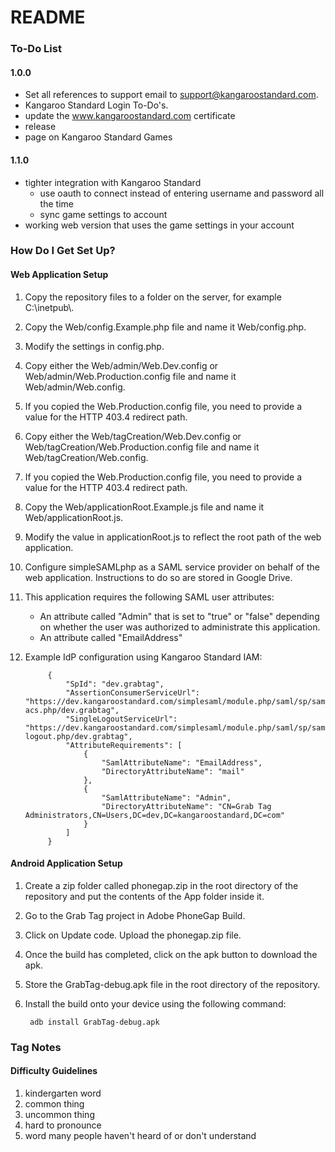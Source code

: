 # README #

### To-Do List ###

#### 1.0.0 ####
* Set all references to support email to support@kangaroostandard.com.
* Kangaroo Standard Login To-Do's.
* update the www.kangaroostandard.com certificate
* release
* page on Kangaroo Standard Games

#### 1.1.0 ####
* tighter integration with Kangaroo Standard
    * use oauth to connect instead of entering username and password all the time
    * sync game settings to account
* working web version that uses the game settings in your account

### How Do I Get Set Up? ###

#### Web Application Setup ####

1. Copy the repository files to a folder on the server, for example C:\\inetpub\\<application name>.
2. Copy the Web/config.Example.php file and name it Web/config.php.
3. Modify the settings in config.php.
5. Copy either the Web/admin/Web.Dev.config or Web/admin/Web.Production.config file and name it Web/admin/Web.config.
6. If you copied the Web.Production.config file, you need to provide a value for the HTTP 403.4 redirect path.
5. Copy either the Web/tagCreation/Web.Dev.config or Web/tagCreation/Web.Production.config file and name it Web/tagCreation/Web.config.
6. If you copied the Web.Production.config file, you need to provide a value for the HTTP 403.4 redirect path.
7. Copy the Web/applicationRoot.Example.js file and name it Web/applicationRoot.js.
8. Modify the value in applicationRoot.js to reflect the root path of the web application.
9. Configure simpleSAMLphp as a SAML service provider on behalf of the web application. Instructions to do so are stored in Google Drive.
7. This application requires the following SAML user attributes:
    * An attribute called "Admin" that is set to "true" or "false" depending on whether the user was authorized to administrate this application.
    * An attribute called "EmailAddress"
8. Example IdP configuration using Kangaroo Standard IAM:

            {
                "SpId": "dev.grabtag",
                "AssertionConsumerServiceUrl": "https://dev.kangaroostandard.com/simplesaml/module.php/saml/sp/saml2-acs.php/dev.grabtag",
                "SingleLogoutServiceUrl": "https://dev.kangaroostandard.com/simplesaml/module.php/saml/sp/saml2-logout.php/dev.grabtag",
                "AttributeRequirements": [
                    {
                        "SamlAttributeName": "EmailAddress",
                        "DirectoryAttributeName": "mail"
                    },
                    {
                        "SamlAttributeName": "Admin",
                        "DirectoryAttributeName": "CN=Grab Tag Administrators,CN=Users,DC=dev,DC=kangaroostandard,DC=com"
                    }
                ]
            }

#### Android Application Setup ####

1. Create a zip folder called phonegap.zip in the root directory of the repository and put the contents of the App folder inside it.
2. Go to the Grab Tag project in Adobe PhoneGap Build.
3. Click on Update code. Upload the phonegap.zip file.
4. Once the build has completed, click on the apk button to download the apk.
5. Store the GrabTag-debug.apk file in the root directory of the repository.
6. Install the build onto your device using the following command:

        adb install GrabTag-debug.apk


### Tag Notes ###

#### Difficulty Guidelines ####

1. kindergarten word
2. common thing
3. uncommon thing
4. hard to pronounce
5. word many people haven't heard of or don't understand